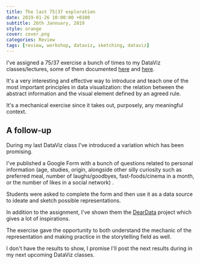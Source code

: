 ```yaml
---
title: The last 75|37 exploration
date: 2019-01-26 10:00:00 +0100
subtitle: 26th Jannuary, 2019
style: orange
cover: cover.png
categories: Review
tags: [review, workshop, dataviz, sketching, dataviz]
---
```


I've assigned a 75/37 exercise a bunch of times to my DataViz classes/lectures, some of them documented [here](/blog/7537-again-at-supsi/) and [here](/blog/sketching-7537-at-domus/).

It's a very interesting and effective way to introduce and teach one of the most important principles in data visualization: the relation between the abstract information and the visual element defined by an agreed rule.

It's a mechanical exercise since it takes out, purposely, any meaningful context.

## A follow-up

During my last DataViz class I've introduced a variation which has been promising.

I've published a Google Form with a bunch of questions related to personal information (age, studies, origin, alongside other silly curiosity such as preferred meal, number of laughs/goodbyes, fast-foods/cinema in a month, or the number of likes in a social network) .

Students were asked to complete the form and then use it as a data source to ideate and sketch possible representations.

In addition to the assignment, I've shown them the [DearData](https://www.dear-data.com/theproject) project which gives a lot of inspirations.

The exercise gave the opportunity to both understand the mechanic of the representation and making practice in the storytelling field as well.

I don't have the results to show, I promise I'll post the next results during in my next upcoming DataViz classes.


